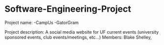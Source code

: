 # Software-Engineering-Project

Project name: 
              -CampUs
              -GatorGram
              
Project description: A social media website for UF current events (university sponsored events, club events/meetings, etc...)
Members: Blake Shelley, 
